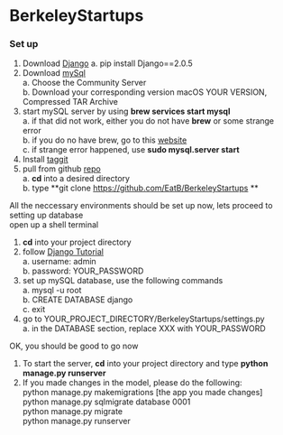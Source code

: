 # BerkeleyStartups
### Set up
1. Download [Django](https://www.djangoproject.com/download/)
  a. pip install Django==2.0.5
2. Download [mySql](https://dev.mysql.com/downloads/mysql/)  
    a. Choose the Community Server  
    b. Download your corresponding version macOS YOUR VERSION, Compressed TAR Archive
3. start mySQL server by using **brew services start mysql**  
    a. if that did not work, either you do not have **brew** or some strange error  
    b. if you do no have brew, go to this [website](https://brew.sh/)  
    c. if strange error happened, use **sudo mysql.server start**  
4. Install [taggit](https://github.com/alex/django-taggit)
5. pull from github [repo](https://github.com/EatB/BerkeleyStartups)  
    a. **cd** into a desired directory  
    b. type **git clone https://github.com/EatB/BerkeleyStartups **  


All the neccessary environments should be set up now, lets proceed to setting up database  
open up a shell terminal


1. **cd** into your project directory
2. follow [Django Tutorial](https://docs.djangoproject.com/en/2.0/intro/tutorial02/#creating-an-admin-user)  
    a. username: admin  
    b. password: YOUR_PASSWORD  
3. set up mySQL database, use the following commands  
    a. mysql -u root  
    b. CREATE DATABASE django  
    c. exit  
4. go to YOUR_PROJECT_DIRECTORY/BerkeleyStartups/settings.py  
    a. in the DATABASE section, replace XXX with YOUR_PASSWORD  


OK, you should be good to go now


1. To start the server, **cd** into your project directory and type **python manage.py runserver**
2. If you made changes in the model, please do the following:  
    python manage.py makemigrations [the app you made changes]  
    python manage.py sqlmigrate database 0001  
    python manage.py migrate  
    python manage.py runserver  
